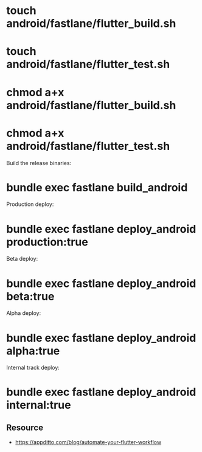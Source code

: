 # touch android/fastlane/flutter_build.sh
# touch android/fastlane/flutter_test.sh
# chmod a+x android/fastlane/flutter_build.sh
# chmod a+x android/fastlane/flutter_test.sh

Build the release binaries:
# bundle exec fastlane build_android
Production deploy:
# bundle exec fastlane deploy_android production:true
Beta deploy:
# bundle exec fastlane deploy_android beta:true
Alpha deploy:
# bundle exec fastlane deploy_android alpha:true
Internal track deploy:
# bundle exec fastlane deploy_android internal:true

## Resource
- https://appditto.com/blog/automate-your-flutter-workflow
